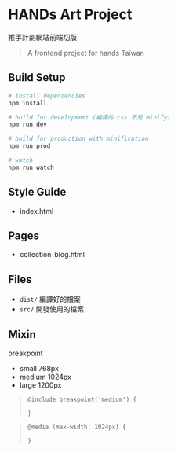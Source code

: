 # HANDs Art Project 

推手計劃網站前端切版

> A frontend project for hands Taiwan

## Build Setup

``` bash
# install dependencies
npm install

# build for developmemt (編譯的 css 不是 minify)
npm run dev

# build for production with minification
npm run prod

# watch
npm run watch

```

## Style Guide
- index.html

## Pages
- collection-blog.html

## Files
- `dist/` 編譯好的檔案
- `src/` 開發使用的檔案

## Mixin
breakpoint 
- small 768px
- medium 1024px
- large 1200px
> ```
> @include breakpoint('medium') {
>     
> }
>```

>```
> @media (max-width: 1024px) {
>      
> }
>```
